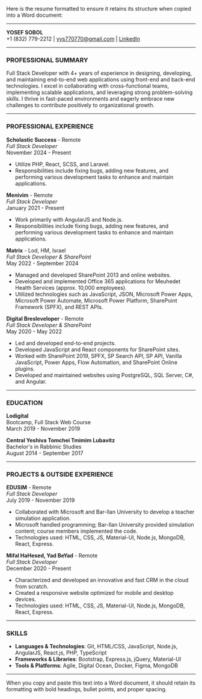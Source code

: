 Here is the resume formatted to ensure it retains its structure when copied into a Word document:

---

**YOSEF SOBOL**  
+1 (832) 779-2212 | yys770770@gmail.com | [LinkedIn](https://linkedin.com/in/yossi-sobol)

---

### PROFESSIONAL SUMMARY
Full Stack Developer with 4+ years of experience in designing, developing, and maintaining end-to-end web applications using front-end and back-end technologies. I excel in collaborating with cross-functional teams, implementing scalable applications, and leveraging strong problem-solving skills. I thrive in fast-paced environments and eagerly embrace new challenges to contribute positively to organizational growth.

---

### PROFESSIONAL EXPERIENCE

**Scholastic Success** - Remote  
*Full Stack Developer*  
November 2024 - Present  
- Utilize PHP, React, SCSS, and Laravel.
- Responsibilities include fixing bugs, adding new features, and performing various development tasks to enhance and maintain applications.

**Menivim** - Remote  
*Full Stack Developer*  
January 2021 - Present  
- Work primarily with AngularJS and Node.js.
- Responsibilities include fixing bugs, adding new features, and performing various development tasks to enhance and maintain applications.

**Matrix** - Lod, HM, Israel  
*Full Stack Developer & SharePoint*  
May 2022 - September 2024  
- Managed and developed SharePoint 2013 and online websites.
- Developed and implemented Office 365 applications for Meuhedet Health Services (approx. 10,000 employees).
- Utilized technologies such as JavaScript, JSON, Microsoft Power Apps, Microsoft Power Automate, Microsoft Power Platform, SharePoint Framework (SPFX), and REST APIs.

**Digital Bresleveloper** - Remote  
*Full Stack Developer & SharePoint*  
May 2020 - May 2022  
- Led and developed end-to-end projects.
- Developed JavaScript and React components for SharePoint sites.
- Worked with SharePoint 2019, SPFX, SP Search API, SP API, Vanilla JavaScript, Power Apps, Flow Automation, and SharePoint Online plugins.
- Developed and maintained websites using PostgreSQL, SQL Server, C#, and Angular.

---

### EDUCATION

**Lodigital**  
Bootcamp, Full Stack Web Course  
March 2019 - November 2019

**Central Yeshiva Tomchei Tmimim Lubavitz**  
Bachelor's in Rabbinic Studies  
August 2014 - September 2017

---

### PROJECTS & OUTSIDE EXPERIENCE

**EDUSIM** - Remote  
*Full Stack Developer*  
July 2019 - November 2019  
- Collaborated with Microsoft and Bar-Ilan University to develop a teacher simulation application.
- Microsoft handled programming; Bar-Ilan University provided simulation content; course members implemented the code.
- Technologies used: HTML, CSS, JS, Material-UI, Node.js, MongoDB, React, Express.

**Mifal HaHesed, Yad BeYad** - Remote  
*Full Stack Developer*  
December 2020 - Present  
- Characterized and developed an innovative and fast CRM in the cloud from scratch.
- Created a responsive website optimized for mobile and desktop devices.
- Technologies used: HTML, CSS, JS, Material-UI, Node.js, MongoDB, React, Express.

---

### SKILLS

- **Languages & Technologies**: Git, HTML/CSS, JavaScript, Node.js, AngularJS, React.js, PHP, TypeScript
- **Frameworks & Libraries**: Bootstrap, Express.js, jQuery, Material-UI
- **Tools & Platforms**: Agile, Digital Ocean, Docker, Figma, MongoDB

---

When you copy and paste this text into a Word document, it should retain its formatting with bold headings, bullet points, and proper spacing.

